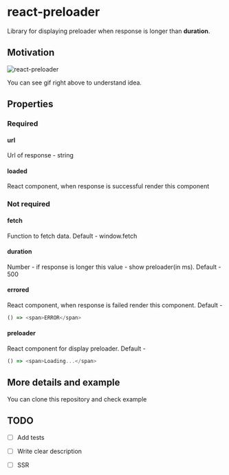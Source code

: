 # react-preloader

Library for displaying preloader when response is longer than **duration**.

## Motivation


![react-preloader](https://giphy.com/gifs/ckTGwxd9JMUJG4PaGe)

You can see gif right above to understand idea.

## Properties

### Required

#### url
Url of response - string

#### loaded
React component, when response is successful render this component

### Not required

#### fetch
Function to fetch data. Default - window.fetch

#### duration
Number - if response is longer this value - show preloader(in ms). Default - 500

#### errored
React component, when response is failed render this component. Default -
```js
() => <span>ERROR</span>
```

#### preloader
React component for display preloader. Default -
```js
() => <span>Loading...</span>
```

## More details and example

You can clone this repository and check example

## TODO

- [ ] Add tests
- [ ] Write clear description
- [ ] SSR

